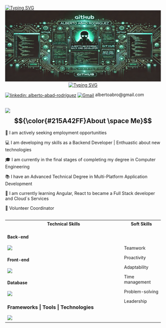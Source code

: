 <div align="left">
  <a href="https://git.io/typing-svg"><img src="https://readme-typing-svg.herokuapp.com?font=Fira+Code&pause=1000&color=215A42&background=FFFFFF00&repeat=false&width=480&lines=Hi%2C+I%C2%B4m+Alberto.++Welcome+to+my+profile!" alt="Typing SVG" /></a>
</div>

<div align="center">
  <img src="https://github.com/albertoabro/albertoabro/blob/main/header.png"></img>
</div>

<div align="center">
  <a href="https://git.io/typing-svg"><img src="https://readme-typing-svg.herokuapp.com?font=Fira+Code&pause=1000&color=215A42&background=FFFFFF00&center=true&width=380&height=45&lines=Backend+Developer;Java+%7C+SQL+%7C+JavaScript;Spring+Boot++%7C+Express.Js" alt="Typing SVG" /></a>
</div>

<p>
  <a href="https://linkedin.com/in/alberto-abad-rodríguez" target="blank"><img align="center" src="https://img.shields.io/badge/LinkedIn-0077B5?style=for-the-badge&logo=linkedin&logoColor=white" alt="linkedin: alberto-abad-rodríguez" width=75px height=25px /></a>
  <a href = "mailto:albertoabro@gmail.com" target="blank"><img align="center" src="https://skillicons.dev/icons?i=gmail" alt="Gmail" width=25px height=25px /></a> albertoabro@gmail.com 
</p>

## <picture><img src = "https://github.com/7oSkaaa/7oSkaaa/blob/main/Images/about_me.gif?raw=true" width = 50px></picture> $${\color{#215A42FF}About \space Me}$$
<div align="left">
   <p> 🔧 I am actively seeking employment opportunities</p>
   <p> 💻 I am developing my skills as a Backend Developer | Enthuastic about new technologies</p>
   <p> 🎓 I am currently in the final stages of completing my degree in Computer Engineering</p>
   <p> 📚 I have an Advanced Technical Degree in Multi-Platform Application Development</p>
   <p> 📖 I am currently learning Angular, React to became a Full Stack developer and Cloud´s Services</p>
   <p> 🏢 Volunteer Coordinator</p>
</div>

##

 <table width="100%">
  <tr>
    <th>Technical Skills</th>
    <th>Soft Skills</th>
  </tr>
  <tr>
    <td width="75%">

  #### Back-end
  <img src="https://skillicons.dev/icons?i=java,js,cs,cpp width=50px height=50px"/>
  
  #### Front-end
  <img src="https://skillicons.dev/icons?i=js,html,css width=50px height=50px"/>

  #### Database
  <img src="https://skillicons.dev/icons?i=mysql,mongodb width=50px height=50px"/>

  ### Frameworks | Tools | Technologies
  <img src="https://skillicons.dev/icons?i=spring,nodejs,express,bootstrap,docker,git,maven,hibernate,jenkins,kafka,kubernetes,sequelize  width=50px height=50px"/>
  
  </td>
  
   <td>
<p>Teamwork</p>
<p>Proactivity</p>
<p>Adaptability</p>
<p>Time management</p>
<p>Problem-solving</p>
<p>Leadership</p>
     
   </td>
  </tr>
</table>



